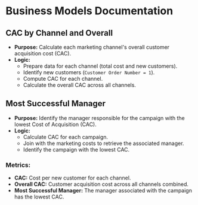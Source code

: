 # Business Models Documentation

## CAC by Channel and Overall
- **Purpose:** Calculate each marketing channel's overall customer acquisition cost (CAC).
- **Logic:**
  - Prepare data for each channel (total cost and new customers).
  - Identify new customers (`Customer Order Number = 1`).
  - Compute CAC for each channel.
  - Calculate the overall CAC across all channels.

## Most Successful Manager
- **Purpose:** Identify the manager responsible for the campaign with the lowest Cost of Acquisition (CAC).
- **Logic:**
  - Calculate CAC for each campaign.
  - Join with the marketing costs to retrieve the associated manager.
  - Identify the campaign with the lowest CAC.

### Metrics:
- **CAC:** Cost per new customer for each channel.
- **Overall CAC:** Customer acquisition cost across all channels combined.
- **Most Successful Manager:** The manager associated with the campaign has the lowest CAC.
